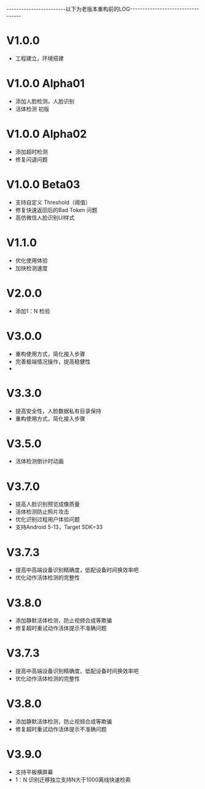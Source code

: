 




















------------------------以下为老版本重构前的LOG----------------------------------
# V1.0.0

  - 工程建立，环境搭建
  

# V1.0.0 Alpha01

  - 添加人脸检测，人脸识别
  - 活体检测 初版


# V1.0.0 Alpha02

  - 添加超时检测
  - 修复闪退问题

# V1.0.0 Beta03

 - 支持自定义 Threshold（阈值）
 - 修复快速返回后的Bad Token 问题
 - 高仿微信人脸识别UI样式


# V1.1.0
 - 优化使用体验
 - 加快检测速度
 

# V2.0.0
- 添加1：N 检验


# V3.0.0
- 重构使用方式，简化接入步骤
- 完善极端情况操作，提高稳健性
- 

# V3.3.0
- 提高安全性，人脸数据私有目录保持
- 重构使用方式，简化接入步骤


# V3.5.0
- 活体检测倒计时动画

# V3.7.0
- 提高人脸识别预览成像质量
- 活体检测防止照片攻击
- 优化识别过程用户体验问题
- 支持Android 5-13，Target SDK=33

# V3.7.3
- 提高中高端设备识别精确度，低配设备时间换效率吧
- 优化动作活体检测的完整性

# V3.8.0
- 添加静默活体检测，防止视频合成等欺骗
- 修复超时重试动作活体提示不准确问题

# V3.7.3
- 提高中高端设备识别精确度，低配设备时间换效率吧
- 优化动作活体检测的完整性

# V3.8.0
- 添加静默活体检测，防止视频合成等欺骗
- 修复超时重试动作活体提示不准确问题

# V3.9.0

- 支持平板横屏幕
- 1：N 识别迁移独立支持N大于1000离线快速检索